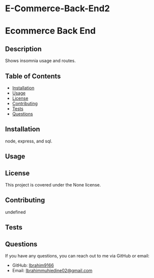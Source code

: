 # E-Commerce-Back-End2
# Ecommerce Back End
  
  ## Description
  Shows insomnia usage and routes.
  
  ## Table of Contents
  - [Installation](#installation)
  - [Usage](#usage)
  - [License](#license)
  - [Contributing](#contributing)
  - [Tests](#tests)
  - [Questions](#questions)
  
  ## Installation
  node, express, and sql.
  
  ## Usage
  
  
  ## License
  This project is covered under the None license.
  
  ## Contributing
  undefined
  
  ## Tests
  
  
  ## Questions
  If you have any questions, you can reach out to me via GitHub or email:
  - GitHub: [Ibrahim9166](https://github.com/Ibrahim9166)
  - Email: Ibrahimmuhiedine02@gmail.com
  